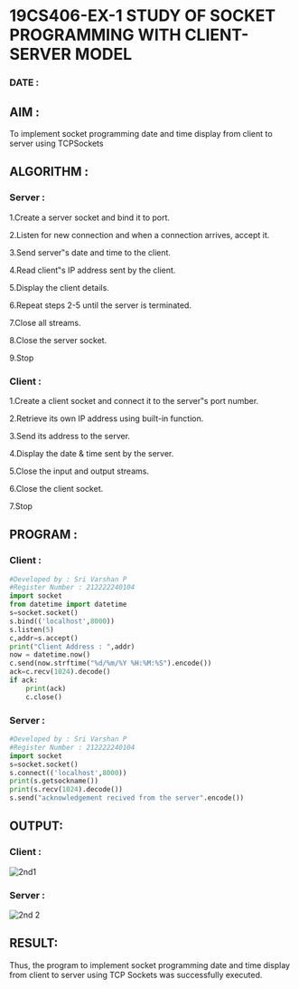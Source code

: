 # 19CS406-EX-1 STUDY OF SOCKET PROGRAMMING WITH CLIENT-SERVER MODEL

### DATE : 

## AIM :
To implement socket programming date and time display from client to server using TCPSockets

## ALGORITHM :
### Server :
1.Create a server socket and bind it to port.

2.Listen for new connection and when a connection arrives, accept it.

3.Send server‟s date and time to the client.

4.Read client‟s IP address sent by the client.

5.Display the client details.

6.Repeat steps 2-5 until the server is terminated.

7.Close all streams.

8.Close the server socket.

9.Stop

### Client :
1.Create a client socket and connect it to the server‟s port number.

2.Retrieve its own IP address using built-in function.

3.Send its address to the server.

4.Display the date & time sent by the server.

5.Close the input and output streams.

6.Close the client socket.

7.Stop

## PROGRAM :
### Client :
```python
#Developed by : Sri Varshan P
#Register Number : 212222240104
import socket
from datetime import datetime
s=socket.socket()
s.bind(('localhost',8000))
s.listen(5)
c,addr=s.accept()
print("Client Address : ",addr)
now = datetime.now()
c.send(now.strftime("%d/%m/%Y %H:%M:%S").encode())
ack=c.recv(1024).decode()
if ack:
    print(ack)
    c.close()
```
### Server :
```py
#Developed by : Sri Varshan P
#Register Number : 212222240104
import socket
s=socket.socket()
s.connect(('localhost',8000))
print(s.getsockname())
print(s.recv(1024).decode())
s.send("acknowledgement recived from the server".encode())
```




## OUTPUT:

### Client :
![2nd1](https://github.com/PSriVarshan/19CS406-EX-1/assets/114944059/c5bd204c-ec79-4c93-af05-26f7dc63b116)

### Server :
![2nd 2](https://github.com/PSriVarshan/19CS406-EX-1/assets/114944059/767a7e48-da84-4603-b2d4-8e40bf55c648)




## RESULT:
Thus, the program to implement socket programming date and time display from client to server using TCP Sockets was successfully executed.
